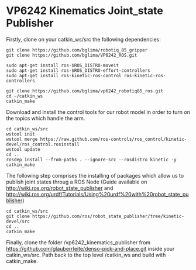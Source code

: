 # VP6242 Kinematics Joint_state Publisher

Firstly, clone on your catkin_ws/src the following dependencies:

	git clone https://github.com/bglima/robotiq_85_gripper
	git clone https://github.com/bglima/VP6242_ROS.git

	sudo apt-get install ros-$ROS_DISTRO-moveit
	sudo apt-get install ros-$ROS_DISTRO-effort-controllers
	sudo apt-get install ros-kinetic-ros-control ros-kinetic-ros-controllers

	git clone https://github.com/bglima/vp6242_robotiq85_ros.git
	cd ~/catkin_ws
	catkin_make


Download and install the control tools for our robot model in order to turn on the topics which handle the arm.

	cd catkin_ws/src
	wstool init
	wstool merge https://raw.github.com/ros-controls/ros_control/kinetic-devel/ros_control.rosinstall
	wstool update
	cd ..
	rosdep install --from-paths . --ignore-src --rosdistro kinetic -y
	catkin_make


The following step comprises the installing of packages which allow us to publish joint states throug a ROS Node
(Guide available on http://wiki.ros.org/robot_state_publisher and http://wiki.ros.org/urdf/Tutorials/Using%20urdf%20with%20robot_state_publisher)

	cd catkin_ws/src
	git clone https://github.com/ros/robot_state_publisher/tree/kinetic-devel/src
	cd ..
	catkin_make

Finally, clone the folder /vp6242_kinematics_publisher from https://github.com/glauberrleite/denso-pick-and-place.git inside your catkin_ws/src. 
Path back to the top level /catkin_ws 
and build with catkin_make.
